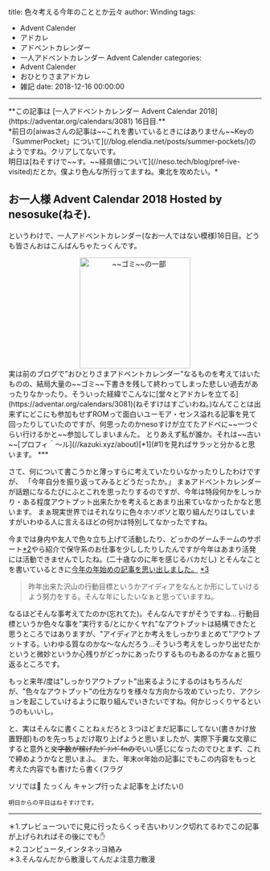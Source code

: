title: 色々考える今年のこととか云々
author: Winding
tags:
  - Advent Calender
  - アドカレ
  - アドベントカレンダー
  - 一人アドベントカレンダー Advent Calender
categories:
  - Advent Calender
  - おひとりさまアドカレ
  - 雑記
date: 2018-12-16 00:00:00
---
<p class="info">**この記事は [一人アドベントカレンダー Advent Calendar 2018](https://adventar.org/calendars/3081) 16日目.**<br>*前日の[aiwasさんの記事は~~これを書いているときにはありません~~Keyの「SummerPocket」について](//blog.elendia.net/posts/summer-pockets/)のようですね。クリアしてないです。<br>明日は[ねそすけで~~す。~~経県値について](//neso.tech/blog/pref-ive-visited)だとか。僕より色んな所行ってますね。東北を攻めたい。*</p>

## お一人様 Advent Calendar 2018 Hosted by nesosuke(ねそ).
<!-- more -->
というわけで、一人アドベントカレンダー(なお一人ではない模様)16日目。どうも皆さんおはこんばんちゃたっくんです。
<center><img height="220" alt="~~ゴミ~~の一部" src="onlyadvblogtrash.png"></center>
実は前のブログで"おひとりさまアドベントカレンダー"なるものを考えてはいたものの、結局大量の~~ゴミ~~下書きを残して終わってしまった悲しい過去があったりなかったり。そういった経緯でこんなに[堂々とアドカレを立てる](https://adventar.org/calendars/3081)(ねそすけはすごいわね。)なんてことは出来ずにどこにも参加もせずROMって面白いユーモア・センス溢れる記事を見て回ったりしていたのですが、何思ったのかnesoすけが立てたアドベに~~一つぐらい行けるかと~~参加してしまいまんた。
とりあえず私が誰か。それは~~古い~~[プロフィ＾～ル](//kazuki.xyz/about)[*1](#1)を見ればサラッと分かると思います。
***

さて、何について書こうかと薄っすらに考えていたりいなかったりしたわけですが、
「今年自分を振り返ってみるとどうだったか。」
まぁアドベントカレンダーが話題になるたびにふとこれを思ったりするのですが、今年は特段何かをしっかり・ある程度アウトプット出来たかを考えるとあまり出来ていなかったかなと思います。
まぁ現実世界ではそれなりに色々ホソボソと取り組んだりはしていますがいわゆる人に言えるほどの何かは特別してなかったですね。

今までは身内や友人で色々立ち上げて活動したり、どっかのゲームチームのサポート[*2](#2)やら紹介で保守系のお仕事を少ししたりしたんですが今年はあまり活発には活動できませんでしたね。(二十歳なのに年を感じるバカだし)
とそんなことを書いているときに[今年の年始めの記事を思い出しました。](/2018/01/01/2018NewYear/) [*3](#3)
> 昨年出来た沢山の行動目標というかアイディアをなんとか形にしていけるよう努力をする。そんな年にしたいなぁと思っていますね。

なるほどそんな事考えてたのか(忘れてた)。そんなんですがそうですね...
行動目標というか色々な事を"実行する/とにかくヤれ"なアウトプットは結構できたと思うところではありますが、"アイディアとか考えをしっかりまとめて"アウトプットする。いわゆる質なのかな～なんだろう...そういう考えをしっかり出せたかというと微妙というか心残りがどっかにあったりするものもあるのかなぁと振り返るところです。

もっと来年/度は"しっかりアウトプット"出来るようにするのはもちろんだが、"色々なアウトプット"の仕方なりを様々な方向から攻めていったり、アクションを起こしていけるように取り組んでいきたいですね。何かじっくりヤるというのもいいし。

と、実はそんなに書くことねぇだろと３つほどまだ記事にしてない(書きかけ放置野郎)ものを先っちょだけ取り上げようと思いましたが、実際下手糞な文章にすると意外と~~文字数が稼げたｹﾞﾌﾝｹﾞfnので~~いい感じになったのでひとまず、これで締めようかなと思いまふ。
また、年末or年始の記事にでもこの内容をもっと考えた内容でも書けたら書く(フラグ

ソリでは👋 たっくん
キャンプ行ったよ記事を上げたい()

	明日からの平日はねそすけです。

---
<div id="1">＊1.プレビューついでに見に行ったらくっそ古いわリンク切れてるわでこの記事が上げられればその後にでも✋</div><div id="2">＊2.コンピュータ,インタネッヨ絡み</div><div id="3">＊3.そんなんだから散漫してんだよ注意力散漫</div>
